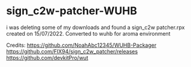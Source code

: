 # sign_c2w-patcher-WUHB
i was deleting some of my downloads and found a sign_c2w patcher.rpx created on 15/07/2022. Converted to wuhb for aroma environment

Credits:
https://github.com/NoahAbc12345/WUHB-Packager
https://github.com/FIX94/sign_c2w_patcher/releases
https://github.com/devkitPro/wut
